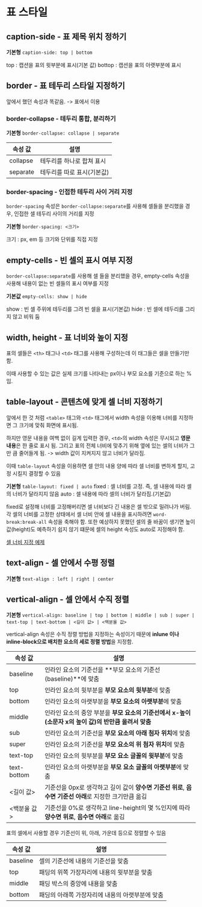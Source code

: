 # 표 스타일

## caption-side - 표 제목 위치 정하기

**기본형** `caption-side: top | bottom`

top : 캡션을 표의 윗부분에 표시(기본 값)
bottop : 캡션을 표의 아랫부분에 표시

## border - 표 테두리 스타일 지정하기
앞에서 했던 속성과 똑같음. -> 표에서 이용

### border-collapse - 테두리 통합, 분리하기

**기본형** `border-collapse: collapse | separate`

| 속성 값 | 설명 |
| ---- | ---- |
| collapse | 테두리를 하나로 합쳐 표시 |
| separate | 테두리를 따로 표시(기본값) |

### border-spacing - 인접한 테두리 사이 거리 지정

`border-spacing` 속성은 `border-collapse:separate`를 사용해 셀들을 분리했을 경우, 인접한 셀 테두리 사이의 거리를 지정

**기본형** `border-spacing: <크기>`

크기 : px, em 등 크기와 단위를 직접 지정

## empty-cells - 빈 셀의 표시 여부 지정

`border-collapse:separate`를 사용해 셀 들을 분리했을 경우, empty-cells 속성을 사용해 내용이 없는 빈 셀들의 표시 여부를 지정

**기본값** `empty-cells: show | hide`

show : 빈 셀 주위에 테두리를 그려 빈 셀을 표시(기본값)
hide : 빈 셀에 테두리를 그리지 않고 비워 둠

## width, height - 표 너비와 높이 지정

표의 셀들은 `<th>` 태그나 `<td>` 태그를 사용해 구성하는데 이 태그들은 셀을 만들기만 함.

이때 사용할 수 있는 값은 실제 크기를 나타내는 px이나 부모 요소를 기준으로 하는 %임.

## table-layout - 콘텐츠에 맞게 셀 너비 지정하기

앞에서 한 것 처럼 `<table>` 태그와 `<td>` 태그에서 width 속성을 이용해 너비를 지정하면 그 크기에 맞춰 화면에 표시됨.

하지만 영문 내용을 여백 없이 길게 입력한 경우, `<td>`의 width 속성은 무시되고 **영문 내용**은 한 줄로 표시 됨.
그리고 표의 전체 너비에 맞추기 위해 옆에 있는 셀의 너비가 그만 큼 줄어들게 됨. -> width 값이 지켜지지 않고 너비가 달라짐.

이때 `table-layout` 속성을 이용하면 셀 안의 내용 양에 따라 셀 너비를 변하게 할지, 고정 시킬지 결정할 수 있음

**기본형** `table-layout: fixed | auto`
fixed : 셀 너비를 고정. 즉, 셀 내용에 따라 셀의 너비가 달라지지 않음
auto : 셀 내용에 따라 셀의 너비가 달라짐.(기본값)

fixed로 설정해 너비를 고정해버리면 셀 너비보다 긴 내용은 셀 밖으로 밀려나가 버림.
각 셀의 너비를 고정한 상태에서 셀 너비 안에 셀 내용을 표시하려면 `word-break:break-all` 속성을 축해야 함.
또한 예상하지 못했던 셀의 줄 바꿈이 생기면 높이 값(height)도 예측하기 쉽지 않기 떄문에 셀의 height 속성도 auto로 지정해야 함.

[셀 너비 지정 예제](./table_layout.html)

## text-align - 셀 안에서 수평 정렬

**기본형** `text-align : left | right | center`

## vertical-align - 셀 안에서 수직 정렬

**기본형** `vertical-align: baseline | top | bottom | middle | sub | super | text-top | text-bottom | <길이 값> | <백분율 값>`

vertical-align 속성은 수직 정렬 방법을 지정하는 속성이기 때문에 **inlune 이나 inline-block으로 배치한 요소의 세로 정렬 방법**을 지정함.

| 속성 값 | 설명 |
| --- | --- |
| baseline | 인라인 요소의 기준선을 **부모 요소의 기준선(baseline)**에 맞춤 |
| top | 인라인 요소의 윗부분을 **부모 요소의 윗부분**에 맞춤 |
| bottom | 인라인 요소의 아랫부분을 **부모 요소의 아랫부분**에 맞춤 |
| middle | 인라인 요소의 중앙 부분을 **부모 요소의 기준선에서 x-높이(소문자 x의 높이 값)의 반만큼 올려서 맞춤** |
| sub | 인라인 요소의 기준선을 **부모 요소의 아래 첨자 위치**에 맞춤 |
| super | 인라인 요소의 기준선을 **부모 요소의 위 첨자 위치**에 맞춤 |
| text-top | 인라인 요소의 윗부분을 **부모 요소 글꼴의 윗부분**에 맞춤 |
| text-bottom | 인라인 요소의 아랫부분을 **부모 요소 글꼴의 아랫부분**에 맞춤 |
| <길이 값> | 기준선을 0px로 생각하고 길이 값이 **양수면 기준선 위로**, **음수면 기준선 아래**로 지정한 크기만큼 옮김 |
| <백분율 값> | 기준선을 0%로 생각하고 line-height의 몇 %인지에 따라 **양수면 위로**, **음수면 아래**로 옮김 |

표의 셀에서 사용할 경우 기준선이 위, 아래, 가운데 등으로 정렬할 수 있음

| 속성 값 | 설명 |
| --- | --- |
| baseline | 셀의 기준선에 내용의 기준선을 맞춤 |
| top | 패딩의 위쪽 가장자리에 내용의 윗부분을 맞춤 |
| middle | 패딩 박스의 중앙에 내용을 맞춤 |
| bottom | 패딩의 아래쪽 가장자리에 내용의 아랫부분에 맞춤 |

